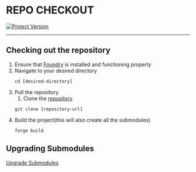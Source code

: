 # REPO CHECKOUT
[![Project Version][version-image]][version-url]

---

## Checking out the repository

1. Ensure that [Foundry][foundry-url] is installed and functioning properly
2. Navigate to your desired directory
   ````
   cd [desired-directory]
   ````
3. Pull the repository
   1. Clone the [repository][repository-url]
   ````
   git clone [repository-url]
   ````
4. Build the project(this will also create all the submodules)
   ````
   forge build
   ````

## Upgrading Submodules

[Upgrade Submodules][upgradeSubmodules-url]


<!-- These are the body links -->
[foundry-url]: https://book.getfoundry.sh/getting-started/installation
[repository-url]: https://github.com/thrackle-io/Tron
[upgradeSubmodules-url]: ./SUBMODULE-UPGRADE.md

<!-- These are the header links -->
[version-image]: https://img.shields.io/badge/Version-1.1.0-brightgreen?style=for-the-badge&logo=appveyor
[version-url]: https://github.com/thrackle-io/Tron